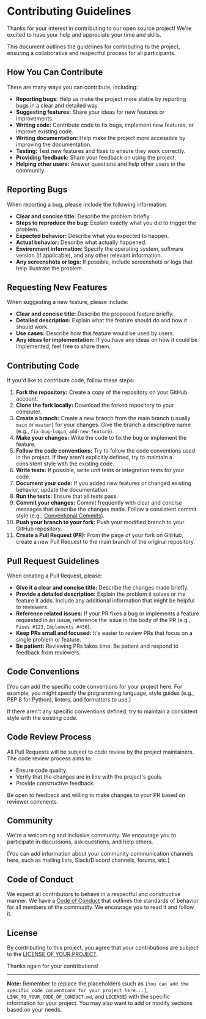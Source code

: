 # Contributing Guidelines

Thanks for your interest in contributing to our open source project! We're excited to have your help and appreciate your time and skills.

This document outlines the guidelines for contributing to the project, ensuring a collaborative and respectful process for all participants.

## How You Can Contribute

There are many ways you can contribute, including:

* **Reporting bugs:** Help us make the project more stable by reporting bugs in a clear and detailed way.
* **Suggesting features:** Share your ideas for new features or improvements.
* **Writing code:** Contribute code to fix bugs, implement new features, or improve existing code.
* **Writing documentation:** Help make the project more accessible by improving the documentation.
* **Testing:** Test new features and fixes to ensure they work correctly.
* **Providing feedback:** Share your feedback on using the project.
* **Helping other users:** Answer questions and help other users in the community.

## Reporting Bugs

When reporting a bug, please include the following information:

* **Clear and concise title:** Describe the problem briefly.
* **Steps to reproduce the bug:** Explain exactly what you did to trigger the problem.
* **Expected behavior:** Describe what you expected to happen.
* **Actual behavior:** Describe what actually happened.
* **Environment information:** Specify the operating system, software version (if applicable), and any other relevant information.
* **Any screenshots or logs:** If possible, include screenshots or logs that help illustrate the problem.

## Requesting New Features

When suggesting a new feature, please include:

* **Clear and concise title:** Describe the proposed feature briefly.
* **Detailed description:** Explain what the feature should do and how it should work.
* **Use cases:** Describe how this feature would be used by users.
* **Any ideas for implementation:** If you have any ideas on how it could be implemented, feel free to share them.

## Contributing Code

If you'd like to contribute code, follow these steps:

1. **Fork the repository:** Create a copy of the repository on your GitHub account.
2. **Clone the fork locally:** Download the forked repository to your computer.
3. **Create a branch:** Create a new branch from the main branch (usually `main` or `master`) for your changes. Give the branch a descriptive name (e.g., `fix-bug-login`, `add-new-feature`).
4. **Make your changes:** Write the code to fix the bug or implement the feature.
5. **Follow the code conventions:** Try to follow the code conventions used in the project. If they aren't explicitly defined, try to maintain a consistent style with the existing code.
6. **Write tests:** If possible, write unit tests or integration tests for your code.
7. **Document your code:** If you added new features or changed existing behavior, update the documentation.
8. **Run the tests:** Ensure that all tests pass.
9. **Commit your changes:** Commit frequently with clear and concise messages that describe the changes made. Follow a consistent commit style (e.g., [Conventional Commits](https://www.conventionalcommits.org/en/v1.0.0/)).
10. **Push your branch to your fork:** Push your modified branch to your GitHub repository.
11. **Create a Pull Request (PR):** From the page of your fork on GitHub, create a new Pull Request to the main branch of the original repository.

## Pull Request Guidelines

When creating a Pull Request, please:

* **Give it a clear and concise title:** Describe the changes made briefly.
* **Provide a detailed description:** Explain the problem it solves or the feature it adds. Include any additional information that might be helpful to reviewers.
* **Reference related issues:** If your PR fixes a bug or implements a feature requested in an issue, reference the issue in the body of the PR (e.g., `Fixes #123`, `Implements #456`).
* **Keep PRs small and focused:** It's easier to review PRs that focus on a single problem or feature.
* **Be patient:** Reviewing PRs takes time. Be patient and respond to feedback from reviewers.

## Code Conventions

[You can add the specific code conventions for your project here. For example, you might specify the programming language, style guides (e.g., PEP 8 for Python), linters, and formatters to use.]

If there aren't any specific conventions defined, try to maintain a consistent style with the existing code.

## Code Review Process

All Pull Requests will be subject to code review by the project maintainers. The code review process aims to:

* Ensure code quality.
* Verify that the changes are in line with the project's goals.
* Provide constructive feedback.

Be open to feedback and willing to make changes to your PR based on reviewer comments.

## Community

We're a welcoming and inclusive community. We encourage you to participate in discussions, ask questions, and help others.

[You can add information about your community communication channels here, such as mailing lists, Slack/Discord channels, forums, etc.]

## Code of Conduct

We expect all contributors to behave in a respectful and constructive manner. We have a [Code of Conduct](LINK_TO_YOUR_CODE_OF_CONDUCT.md) that outlines the standards of behavior for all members of the community. We encourage you to read it and follow it.

## License

By contributing to this project, you agree that your contributions are subject to the [LICENSE OF YOUR PROJECT](LICENSE).

Thanks again for your contributions!

---

**Note:** Remember to replace the placeholders (such as `[You can add the specific code conventions for your project here...]`, `LINK_TO_YOUR_CODE_OF_CONDUCT.md`, and `LICENSE`) with the specific information for your project. You may also want to add or modify sections based on your needs.
